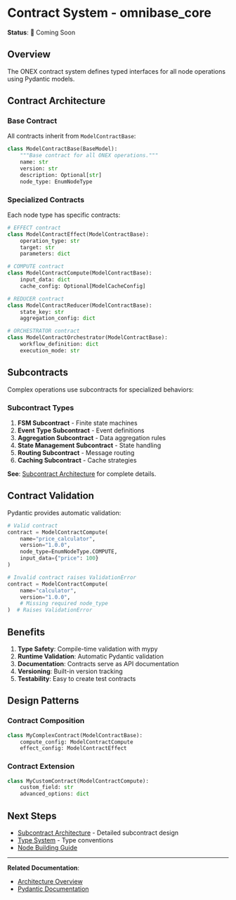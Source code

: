 # Contract System - omnibase_core

**Status**: 🚧 Coming Soon

## Overview

The ONEX contract system defines typed interfaces for all node operations using Pydantic models.

## Contract Architecture

### Base Contract

All contracts inherit from `ModelContractBase`:

```python
class ModelContractBase(BaseModel):
    """Base contract for all ONEX operations."""
    name: str
    version: str
    description: Optional[str]
    node_type: EnumNodeType
```

### Specialized Contracts

Each node type has specific contracts:

```python
# EFFECT contract
class ModelContractEffect(ModelContractBase):
    operation_type: str
    target: str
    parameters: dict

# COMPUTE contract
class ModelContractCompute(ModelContractBase):
    input_data: dict
    cache_config: Optional[ModelCacheConfig]

# REDUCER contract
class ModelContractReducer(ModelContractBase):
    state_key: str
    aggregation_config: dict

# ORCHESTRATOR contract
class ModelContractOrchestrator(ModelContractBase):
    workflow_definition: dict
    execution_mode: str
```

## Subcontracts

Complex operations use subcontracts for specialized behaviors:

### Subcontract Types

1. **FSM Subcontract** - Finite state machines
2. **Event Type Subcontract** - Event definitions
3. **Aggregation Subcontract** - Data aggregation rules
4. **State Management Subcontract** - State handling
5. **Routing Subcontract** - Message routing
6. **Caching Subcontract** - Cache strategies

**See**: [Subcontract Architecture](SUBCONTRACT_ARCHITECTURE.md) for complete details.

## Contract Validation

Pydantic provides automatic validation:

```python
# Valid contract
contract = ModelContractCompute(
    name="price_calculator",
    version="1.0.0",
    node_type=EnumNodeType.COMPUTE,
    input_data={"price": 100}
)

# Invalid contract raises ValidationError
contract = ModelContractCompute(
    name="calculator",
    version="1.0.0",
    # Missing required node_type
)  # Raises ValidationError
```

## Benefits

1. **Type Safety**: Compile-time validation with mypy
2. **Runtime Validation**: Automatic Pydantic validation
3. **Documentation**: Contracts serve as API documentation
4. **Versioning**: Built-in version tracking
5. **Testability**: Easy to create test contracts

## Design Patterns

### Contract Composition

```python
class MyComplexContract(ModelContractBase):
    compute_config: ModelContractCompute
    effect_config: ModelContractEffect
```

### Contract Extension

```python
class MyCustomContract(ModelContractCompute):
    custom_field: str
    advanced_options: dict
```

## Next Steps

- [Subcontract Architecture](SUBCONTRACT_ARCHITECTURE.md) - Detailed subcontract design
- [Type System](type-system.md) - Type conventions
- [Node Building Guide](../guides/node-building/README.md)

---

**Related Documentation**:
- [Architecture Overview](overview.md)
- [Pydantic Documentation](https://docs.pydantic.dev/)
